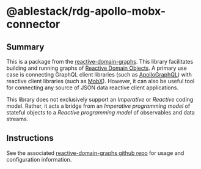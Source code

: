 # @ablestack/rdg-apollo-mobx-connector

## Summary

This is a package from the [reactive-domain-graphs](https://github.com/ablestack/reactive-domain-graphs). This library facilitates building and running graphs of [Reactive Domain Objects](#reactive-domain-objects). A primary use case is connecting GraphQL client libraries (such as [ApolloGraphQL](https://github.com/apollographql/apollo-client)) with reactive client libraries (such as [MobX](https://mobx.js.org/)). However, it can also be useful tool for connecting any source of JSON data reactive client applications.

This library does not exclusively support an _Imperative_ or _Reactive_ coding model. Rather, it acts a bridge from an _Imperative programming model_ of stateful objects to a _Reactive programming model_ of observables and data streams.

## Instructions

See the associated [reactive-domain-graphs github repo](https://github.com/ablestack/reactive-domain-graphs) for usage and configuration information.
